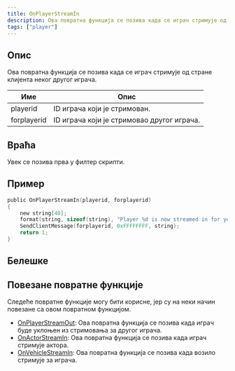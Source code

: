 ```yaml
---
title: OnPlayerStreamIn
description: Ова повратна функција се позива када се играч стримује од стране клијента неког другог играча.
tags: ["player"]
---
```


## Опис

Ова повратна функција се позива када се играч стримује од стране клијента неког другог играча.

| Име         | Опис                                                    |
| ----------- | ------------------------------------------------------- |
| playerid    | ID играча који је стримован.                            |
| forplayerid | ID играча који је стримовао другог играча.              |

## Враћа

Увек се позива прва у филтер скрипти.

## Пример

```c
public OnPlayerStreamIn(playerid, forplayerid)
{
    new string[40];
    format(string, sizeof(string), "Player %d is now streamed in for you.", playerid);
    SendClientMessage(forplayerid, 0xFFFFFFFF, string);
    return 1;
}
```

## Белешке

<TipNPCCallbacksSR />

## Повезане повратне функције

Следеће повратне функције могу бити корисне, јер су на неки начин повезане са овом повратном функцијом.

- [OnPlayerStreamOut](OnPlayerStreamOut): Ова повратна функција се позива када играч буде уклоњен из стримовања за другог играча.
- [OnActorStreamIn](OnPlayerStreamOut): Ова повратна функција се позива када играч стримује актора.
- [OnVehicleStreamIn](OnVehicleStreamIn): Ова повратна функција се позива када возило стримује за играча.

